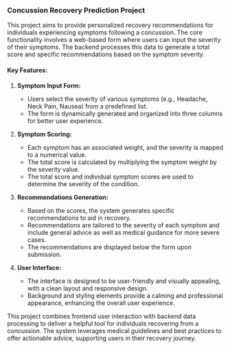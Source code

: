 ### Concussion Recovery Prediction Project

This project aims to provide personalized recovery recommendations for individuals experiencing symptoms following a concussion. The core functionality involves a web-based form where users can input the severity of their symptoms. The backend processes this data to generate a total score and specific recommendations based on the symptom severity.

#### Key Features:

1. **Symptom Input Form:**
   - Users select the severity of various symptoms (e.g., Headache, Neck Pain, Nausea) from a predefined list.
   - The form is dynamically generated and organized into three columns for better user experience.

2. **Symptom Scoring:**
   - Each symptom has an associated weight, and the severity is mapped to a numerical value.
   - The total score is calculated by multiplying the symptom weight by the severity value.
   - The total score and individual symptom scores are used to determine the severity of the condition.

3. **Recommendations Generation:**
   - Based on the scores, the system generates specific recommendations to aid in recovery.
   - Recommendations are tailored to the severity of each symptom and include general advice as well as medical guidance for more severe cases.
   - The recommendations are displayed below the form upon submission.

5. **User Interface:**
   - The interface is designed to be user-friendly and visually appealing, with a clean layout and responsive design.
   - Background and styling elements provide a calming and professional appearance, enhancing the overall user experience.

This project combines frontend user interaction with backend data processing to deliver a helpful tool for individuals recovering from a concussion. The system leverages medical guidelines and best practices to offer actionable advice, supporting users in their recovery journey.

